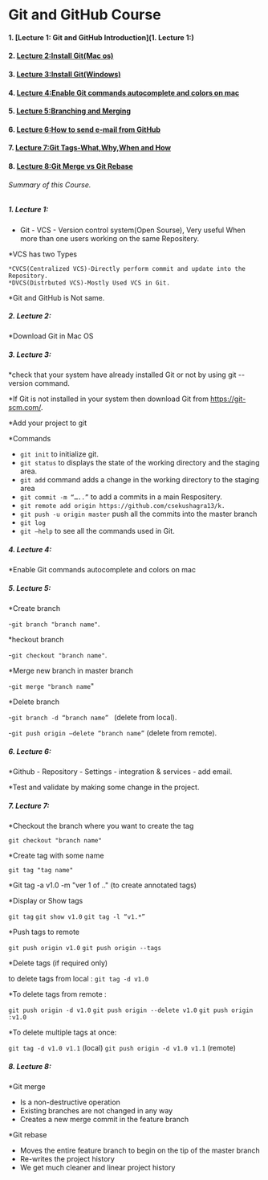# Git and GitHub Course

#### 1. [Lecture 1: Git and GitHub Introduction](1. Lecture 1:)
#### 2. [Lecture 2:Install Git(Mac os)](#h2)
#### 3. [Lecture 3:Install Git(Windows)](#h3)
#### 4. [Lecture 4:Enable Git commands autocomplete and colors on mac](#h4)
#### 5. [Lecture 5:Branching and Merging](#h5)
#### 6. [Lecture 6:How to send e-mail from GitHub](#h6)
#### 7. [Lecture 7:Git Tags-What,Why,When and How](#h7)
#### 8. [Lecture 8:Git Merge vs Git Rebase](#h8)

###### Summary of this Course.

##### 1. Lecture 1:

* Git - VCS - Version control system(Open Sourse), Very useful When more than one users working on the same Repositery.

*VCS has two Types

    *CVCS(Centralized VCS)-Directly perform commit and update into the Repository.
    *DVCS(Distrbuted VCS)-Mostly Used VCS in Git.
    
*Git and GitHub is Not same.

##### 2. Lecture 2:

*Download Git in Mac OS

##### 3. Lecture 3:

*check that your system have already installed Git or not by using git --version command.

*If Git is not installed in your system then download Git from https://git-scm.com/.

*Add your project to git

*Commands

  - `git init` to initialize git.
  - `git status` to displays the state of the working directory and the staging area.
  - `git add` command adds a change in the working directory to the staging area
  - `git commit -m “…..”` to add a commits in a main Respositery.
  - `git remote add origin https://github.com/csekushagra13/k.`
  - `git push -u origin master` push all the commits into the master branch
  - `git log`
  - `git —help` to see all the commands used in Git.

##### 4. Lecture 4:

*Enable Git commands autocomplete and colors on mac

##### 5. Lecture 5:

*Create branch

   -`git branch "branch name"`.
   
*heckout branch

   -`git checkout "branch name"`.
   
*Merge new branch in master branch

   -`git merge "branch name`"
   
*Delete branch

   -`git branch -d “branch name” `    (delete from local).
  
   -`git push origin —delete “branch name”`  (delete from remote).

##### 6. Lecture 6:

*Github - Repository - Settings - integration & services - add email.

*Test and validate by making some change in the project.

##### 7. Lecture 7:

*Checkout the branch where you want to create the tag

   `git checkout "branch name"`

*Create tag with some name

   `git tag "tag name"`

*Git tag -a v1.0 -m "ver 1 of .."  (to create annotated tags) 

*Display or Show tags

   `git tag`
   `git show v1.0`
   `git tag -l “v1.*”`

*Push tags to remote

   `git push origin v1.0`
   `git push origin --tags`

*Delete tags (if required only)

   to delete tags from local :
   `git tag -d v1.0`

*To delete tags from remote :

   `git push origin -d v1.0`
   `git push origin --delete v1.0`
   `git push origin :v1.0`

*To delete multiple tags at once:

   `git tag -d v1.0 v1.1` (local)
   `git push origin -d v1.0 v1.1` (remote)

##### 8. Lecture 8:

*Git merge

   - Is a non-destructive operation
   - Existing branches are not changed in any way
   - Creates a new merge commit in the feature branch

*Git rebase

   - Moves the entire feature branch to begin on the tip of the master branch
   - Re-writes the project history
   - We get much cleaner and linear project history
